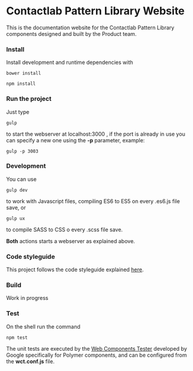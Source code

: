 # Contactlab Pattern Library Website

This is the documentation website for the Contactlab Pattern Library components designed and built by the Product team.

### Install
Install development and runtime dependencies with

	bower install

	npm install

### Run the project
Just type

	gulp

to start the webserver at localhost:3000 , if the port is already in use you can specify a new one using the **-p** parameter, example:

	gulp -p 3003

### Development
You can use

	gulp dev

to work with Javascript files, compiling ES6 to ES5 on every .es6.js file save, or

	gulp ux

to compile SASS to CSS o every .scss file save.

**Both** actions starts a webserver as explained above.

### Code styleguide
This project follows the code styleguide explained [here](https://gitlab.contactlab.com/product-devs/clab-app-components#styleguide).

### Build
Work in progress

### Test
On the shell run the command

	npm test

The unit tests are executed by the [Web Components Tester](https://github.com/Polymer/web-component-tester) developed by Google specifically for Polymer components, and can be configured from the **wct.conf.js** file.
